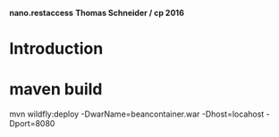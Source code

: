 **nano.restaccess**
__Thomas Schneider / cp 2016__

# Introduction

# maven build

mvn wildfly:deploy -DwarName=beancontainer.war -Dhost=locahost -Dport=8080